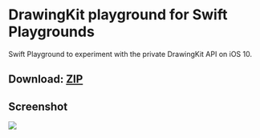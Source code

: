 # DrawingKit playground for Swift Playgrounds

Swift Playground to experiment with the private DrawingKit API on iOS 10.

Download: [ZIP](https://github.com/steventroughtonsmith/drawingkit-playground/releases/download/1.0/DrawingKit.playground.zip)
------

Screenshot
------
[![](https://lh3.googleusercontent.com/jKcGwsig9JAZ5sWm0Cd4DkwvrCFCD6k2HQ27MUAw08jJoZVwuVuucwFhcBy-J5dXkiACrkxtem22VJLJGw0XIt-8I_8Mfz8)](https://lh3.googleusercontent.com/jKcGwsig9JAZ5sWm0Cd4DkwvrCFCD6k2HQ27MUAw08jJoZVwuVuucwFhcBy-J5dXkiACrkxtem22VJLJGw0XIt-8I_8Mfz8)
